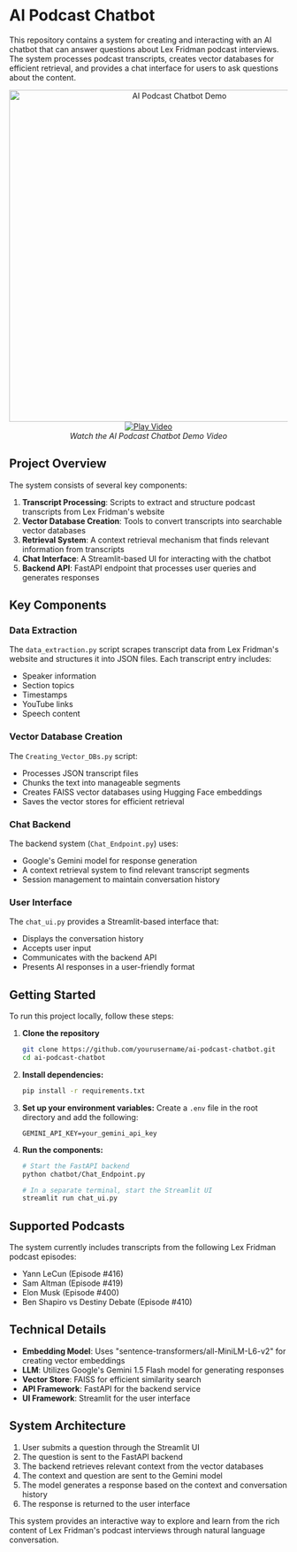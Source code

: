 # AI Podcast Chatbot

This repository contains a system for creating and interacting with an AI chatbot that can answer questions about Lex Fridman podcast interviews. The system processes podcast transcripts, creates vector databases for efficient retrieval, and provides a chat interface for users to ask questions about the content.

<div align="center">
  <a href="https://youtu.be/hV0jOnzFcdI?si=VOCYdYhFcp6bbert">
    <img src="https://github.com/CodeBustersCrafter/iwb350-cognic-ai/blob/main/Tumblain.jpg" alt="AI Podcast Chatbot Demo" width="600">
  </a>
  <br>
  <a href="https://youtu.be/hV0jOnzFcdI?si=VOCYdYhFcp6bbert">
    <img src="https://img.icons8.com/color/48/000000/youtube-play.png" alt="Play Video">
  </a>
  <br>
  <i>Watch the AI Podcast Chatbot Demo Video</i>
</div>

## Project Overview

The system consists of several key components:

1. **Transcript Processing**: Scripts to extract and structure podcast transcripts from Lex Fridman's website
2. **Vector Database Creation**: Tools to convert transcripts into searchable vector databases
3. **Retrieval System**: A context retrieval mechanism that finds relevant information from transcripts
4. **Chat Interface**: A Streamlit-based UI for interacting with the chatbot
5. **Backend API**: FastAPI endpoint that processes user queries and generates responses

## Key Components

### Data Extraction

The `data_extraction.py` script scrapes transcript data from Lex Fridman's website and structures it into JSON files. Each transcript entry includes:
- Speaker information
- Section topics
- Timestamps
- YouTube links
- Speech content

### Vector Database Creation

The `Creating_Vector_DBs.py` script:
- Processes JSON transcript files
- Chunks the text into manageable segments
- Creates FAISS vector databases using Hugging Face embeddings
- Saves the vector stores for efficient retrieval

### Chat Backend

The backend system (`Chat_Endpoint.py`) uses:
- Google's Gemini model for response generation
- A context retrieval system to find relevant transcript segments
- Session management to maintain conversation history

### User Interface

The `chat_ui.py` provides a Streamlit-based interface that:
- Displays the conversation history
- Accepts user input
- Communicates with the backend API
- Presents AI responses in a user-friendly format

## Getting Started

To run this project locally, follow these steps:

1. **Clone the repository**
   ```bash
   git clone https://github.com/yourusername/ai-podcast-chatbot.git
   cd ai-podcast-chatbot
   ```

2. **Install dependencies:**
   ```bash
   pip install -r requirements.txt
   ```

3. **Set up your environment variables:**
   Create a `.env` file in the root directory and add the following:
   ```
   GEMINI_API_KEY=your_gemini_api_key
   ```

4. **Run the components:**
   ```bash
   # Start the FastAPI backend
   python chatbot/Chat_Endpoint.py
   
   # In a separate terminal, start the Streamlit UI
   streamlit run chat_ui.py
   ```

## Supported Podcasts

The system currently includes transcripts from the following Lex Fridman podcast episodes:
- Yann LeCun (Episode #416)
- Sam Altman (Episode #419)
- Elon Musk (Episode #400)
- Ben Shapiro vs Destiny Debate (Episode #410)

## Technical Details

- **Embedding Model**: Uses "sentence-transformers/all-MiniLM-L6-v2" for creating vector embeddings
- **LLM**: Utilizes Google's Gemini 1.5 Flash model for generating responses
- **Vector Store**: FAISS for efficient similarity search
- **API Framework**: FastAPI for the backend service
- **UI Framework**: Streamlit for the user interface

## System Architecture

1. User submits a question through the Streamlit UI
2. The question is sent to the FastAPI backend
3. The backend retrieves relevant context from the vector databases
4. The context and question are sent to the Gemini model
5. The model generates a response based on the context and conversation history
6. The response is returned to the user interface

This system provides an interactive way to explore and learn from the rich content of Lex Fridman's podcast interviews through natural language conversation.
